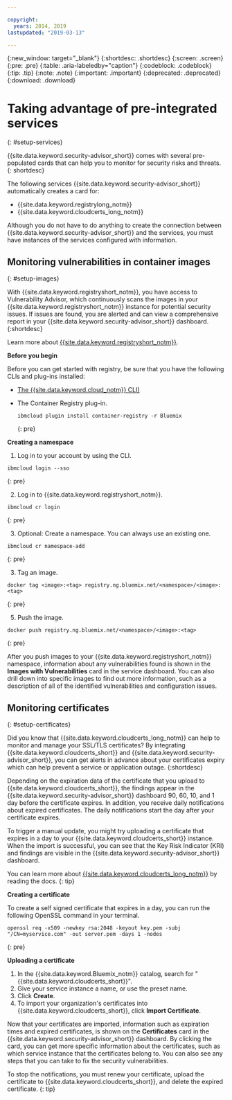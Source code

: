 ```yaml
---

copyright:
  years: 2014, 2019
lastupdated: "2019-03-13"

---
```


{:new_window: target="_blank"}
{:shortdesc: .shortdesc}
{:screen: .screen}
{:pre: .pre}
{:table: .aria-labeledby="caption"}
{:codeblock: .codeblock}
{:tip: .tip}
{:note: .note}
{:important: .important}
{:deprecated: .deprecated}
{:download: .download}

# Taking advantage of pre-integrated services
{: #setup-services}

{{site.data.keyword.security-advisor_short}} comes with several pre-populated cards that can help you to monitor for security risks and threats.
{: shortdesc}

The following services {{site.data.keyword.security-advisor_short}} automatically creates a card for:

* {{site.data.keyword.registrylong_notm}}
* {{site.data.keyword.cloudcerts_long_notm}}

Although you do not have to do anything to create the connection between {{site.data.keyword.security-advisor_short}} and the services, you must have instances of the services configured with information.


## Monitoring vulnerabilities in container images
{: #setup-images}

With {{site.data.keyword.registryshort_notm}}, you have access to Vulnerability Advisor, which continuously scans the images in your {{site.data.keyword.registryshort_notm}} instance for potential security issues. If issues are found, you are alerted and can view a comprehensive report in your {{site.data.keyword.security-advisor_short}} dashboard.
{:shortdesc}

Learn more about [{{site.data.keyword.registryshort_notm}}](/docs/services/Registry?topic=registry-index#index).


**Before you begin**

Before you can get started with registry, be sure that you have the following CLIs and plug-ins installed:
* [The {{site.data.keyword.cloud_notm}} CLI)](/docs/cli?topic=cloud-cli-ibmcloud-cli#ibmcloud-cli)
* The Container Registry plug-in.

  ```
  ibmcloud plugin install container-registry -r Bluemix
  ```
  {: pre}


**Creating a namespace**

1. Log in to your account by using the CLI.

  ```
  ibmcloud login --sso
  ```
  {: pre}

2. Log in to {{site.data.keyword.registryshort_notm}}.

  ```
  ibmcloud cr login
  ```
  {: pre}

3. Optional: Create a namespace. You can always use an existing one.

  ```
  ibmcloud cr namespace-add
  ```
  {: pre}

3. Tag an image.

  ```
  docker tag <image>:<tag> registry.ng.bluemix.net/<namespace>/<image>:<tag>
  ```
  {: pre}

5. Push the image.

  ```
  docker push registry.ng.bluemix.net/<namespace>/<image>:<tag>
  ```
  {: pre}


After you push images to your {{site.data.keyword.registryshort_notm}} namespace, information about any vulnerabilities found is shown in the **Images with Vulnerabilities** card in the service dashboard. You can also drill down into specific images to find out more information, such as a description of all of the identified vulnerabilities and configuration issues.


## Monitoring certificates
{: #setup-certificates}

Did you know that {{site.data.keyword.cloudcerts_long_notm}} can help to monitor and manage your SSL/TLS certificates? By integrating {{site.data.keyword.cloudcerts_short}} and {{site.data.keyword.security-advisor_short}}, you can get alerts in advance about your certificates expiry which can help prevent a service or application outage.
{:shortdesc}

Depending on the expiration data of the certificate that you upload to {{site.data.keyword.cloudcerts_short}}, the findings appear in the {{site.data.keyword.security-advisor_short}} dashboard 90, 60, 10, and 1 day before the certificate expires. In addition, you receive daily notifications about expired certificates. The daily notifications start the day after your certificate expires.

To trigger a manual update, you might try uploading a certificate that expires in a day to your {{site.data.keyword.cloudcerts_short}} instance. When the import is successful, you can see that the Key Risk Indicator (KRI) and findings are visible in the {{site.data.keyword.security-advisor_short}} dashboard.

You can learn more about [{{site.data.keyword.cloudcerts_long_notm}}](/docs/services/certificate-manager?topic=certificate-manager-gettingstarted#gettingstarted) by reading the docs.
{: tip}

**Creating a certificate**

To create a self signed certificate that expires in a day, you can run the following OpenSSL command in your terminal.

```
openssl req -x509 -newkey rsa:2048 -keyout key.pem -subj "/CN=myservice.com" -out server.pem -days 1 -nodes
```
{: pre}


**Uploading a certificate**

1. In the {{site.data.keyword.Bluemix_notm}} catalog, search for "{{site.data.keyword.cloudcerts_short}}".
2. Give your service instance a name, or use the preset name.
3. Click **Create**.
4. To import your organization's certificates into {{site.data.keyword.cloudcerts_short}}, click **Import Certificate**.

Now that your certificates are imported, information such as expiration times and expired certificates, is shown on the **Certificates** card in the {{site.data.keyword.security-advisor_short}} dashboard. By clicking the card, you can get more specific information about the certificates, such as which service instance that the certificates belong to. You can also see any steps that you can take to fix the security vulnerabilities.

To stop the notifications, you must renew your certificate, upload the certificate to {{site.data.keyword.cloudcerts_short}}, and delete the expired certificate.
{: tip}
